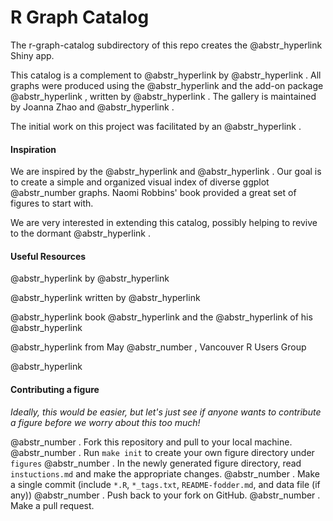 # R Graph Catalog

The r-graph-catalog subdirectory of this repo creates the @abstr_hyperlink Shiny app.

This catalog is a complement to @abstr_hyperlink by @abstr_hyperlink . All graphs were produced using the @abstr_hyperlink and the add-on package @abstr_hyperlink , written by @abstr_hyperlink . The gallery is maintained by Joanna Zhao and @abstr_hyperlink .

The initial work on this project was facilitated by an @abstr_hyperlink .

#### Inspiration

We are inspired by the @abstr_hyperlink and @abstr_hyperlink . Our goal is to create a simple and organized visual index of diverse ggplot @abstr_number graphs. Naomi Robbins' book provided a great set of figures to start with.

We are very interested in extending this catalog, possibly helping to revive to the dormant @abstr_hyperlink .

#### Useful Resources

@abstr_hyperlink by @abstr_hyperlink 

@abstr_hyperlink written by @abstr_hyperlink 

@abstr_hyperlink book @abstr_hyperlink and the @abstr_hyperlink of his @abstr_hyperlink 

@abstr_hyperlink from May @abstr_number , Vancouver R Users Group

@abstr_hyperlink 

#### Contributing a figure

_Ideally, this would be easier, but let's just see if anyone wants to contribute a figure before we worry about this too much!_

@abstr_number . Fork this repository and pull to your local machine. @abstr_number . Run `make init` to create your own figure directory under `figures` @abstr_number . In the newly generated figure directory, read `instuctions.md` and make the appropriate changes. @abstr_number . Make a single commit (include `*.R`, `*_tags.txt`, `README-fodder.md`, and data file (if any)) @abstr_number . Push back to your fork on GitHub. @abstr_number . Make a pull request.
